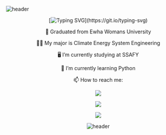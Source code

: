 
![header](https://capsule-render.vercel.app/api?type=waving&color=gradient&height=200&section=header&text=Welcome%20to%20Ahyun's%20Github&fontSize=56&animation=twinkling&fontAlignY=36)

<center>

[![Typing SVG](https://readme-typing-svg.herokuapp.com?font=Fira+Code&pause=1000&color=auto&random=false&width=480&lines=Hello!+I'm+Ahyun+Kim%2C+a+junior+developer.)](https://git.io/typing-svg)

  :school: Graduated from Ewha Womans University
  
  :woman_teacher: My major is Climate Energy System Engineering
  
  :desktop_computer: I’m currently studying at SSAFY
  
  🌱 I’m currently learning Python
  
  📫 How to reach me:

[<img src="https://img.shields.io/badge/instagram-20232a.svg?style=for-the-badge&logo=instagram&logoColor=DD2A7B" />](https://www.instagram.com/zn_rla?igsh=aGdtaDU2aDAwMnpz)

[<img src="https://img.shields.io/badge/gmail-20232a.svg?style=for-the-badge&logo=gmail&logoColor=D1180B" />](rntakt0517@gmail.com)

[<img src="https://img.shields.io/badge/naver-20232a.svg?style=for-the-badge&logo=naver&logoColor=2DB400" />](rntakt0517@naver.com)

<center>

![header](https://capsule-render.vercel.app/api?type=waving&color=gradient&height=100&section=footer)